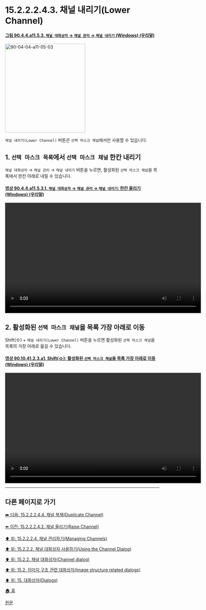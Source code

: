# 15.2.2.2.4.3. 채널 내리기(Lower Channel)

<a id="90-04-04-a11-05-03"></a>

#### [그림 90.4.4.a11.5.3. `채널 대화상자` → `채널 관리` → `채널 내리기` (Windows) (우리말)](./90-04-04-channels.md#90-04-04-a11-05-03)
<img width="262" height="290" alt="90-04-04-a11-05-03" src="https://github.com/wonder13662/gimp/assets/15767104/b53a40e3-cf2c-44ae-b743-c5f82f0223c2" />

`채널 내리기(Lower Channel)` 버튼은 `선택 마스크 채널`에서만 사용할 수 있습니다.

<a id="15-02-02-02-04-03-s1"></a>

## 1. `선택 마스크 목록`에서 `선택 마스크 채널` 한칸 내리기
`채널 대화상자` → `채널 관리` → `채널 내리기` 버튼을 누르면, 활성화된 `선택 마스크 채널`을 목록에서 한칸 아래로 내릴 수 있습니다.

<a id="90-04-04-a11-05-03-01"></a>

#### [영상 90.4.4.a11.5.3.1. `채널 대화상자` → `채널 관리` → `채널 내리기`: 한칸 올리기 (Windows) (우리말)](./90-04-04-channels.md#90-04-04-a11-05-03-01)
<video controls="controls" width="640" height="360" src="https://github.com/wonder13662/gimp/assets/15767104/ef10fab1-56fe-44c9-bf22-8aef3f99b8f1"></video>

<a id="15-02-02-02-04-03-s2"></a>

## 2. 활성화된 `선택 마스크 채널`을 목록 가장 아래로 이동
Shift(⇧) + `채널 내리기(Lower Channel)` 버튼을 누르면 활성화된 `선택 마스크 채널`을 목록의 가장 아래로 옮길 수 있습니다.

<a id="90-10-41-02-03-a1"></a>

#### [영상 90.10.41.2.3.a1. Shift(⇧): 활성화된 `선택 마스크 채널`을 목록 가장 아래로 이동 (Windows) (우리말)](./90-10-41-02-03-lower_channel_to_the_top.md#90-10-41-02-03-a1)
<video controls="controls" width="640" height="360" src="https://github.com/wonder13662/gimp/assets/15767104/bf61db7a-953c-4340-afb1-cbd4573edb4f"></video>

***

## 다른 페이지로 가기

[➡️ 다음: 15.2.2.2.4.4. 채널 복제(Duplicate Channel)](./15-02-02-02-04-04-duplicate_channel.md)

[⬅️ 이전: 15.2.2.2.4.2. 채널 올리기(Raise Channel)](./15-02-02-02-04-02-raise_channel.md)

[⬆️ 위: 15.2.2.2.4. 채널 관리하기(Managing Channels)](./15-02-02-02-04-00-managing_channels.md)

[⬆️ 위: 15.2.2.2. 채널 대화상자 사용하기(Using the Channel Dialog)](./15-02-02-02-00-using_the_channel_dialog.md)

[⬆️ 위: 15.2.2. 채널 대화상자(Channel dialog)](./15-02-02-00-channel_dialog.md)

[⬆️ 위: 15.2. 이미지 구조 관련 대화상자(Image structure related dialogs)](./15-02-00-image-structure-related-dialogs.md)

[⬆️ 위: 15. 대화상자(Dialogs)](./15-00-dialogs.md)

[🏠 홈](./00-home.md)

[원문](https://docs.gimp.org/2.10/ko/gimp-channel-dialog.html#gimp-channel-lower)